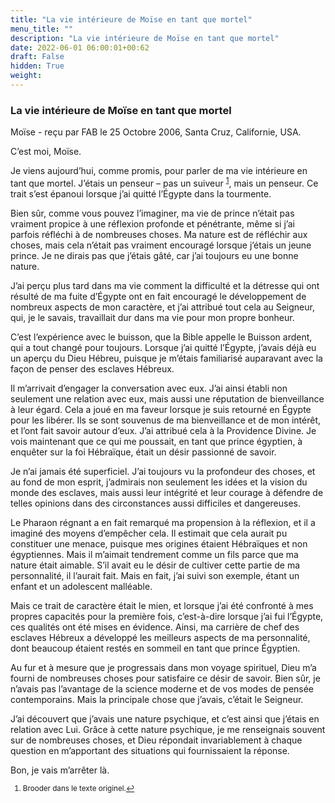 ```yaml
---
title: "La vie intérieure de Moïse en tant que mortel"
menu_title: ""
description: "La vie intérieure de Moïse en tant que mortel"
date: 2022-06-01 06:00:01+00:62
draft: False
hidden: True
weight:
---
```

### La vie intérieure de Moïse en tant que mortel

Moïse - reçu par FAB le 25 Octobre 2006, Santa Cruz, Californie, USA.

C’est moi, Moïse.

Je viens aujourd’hui, comme promis, pour parler de ma vie intérieure en tant que mortel. J’étais un penseur – pas un suiveur <sup id="a1">[1](#f1)</sup>, mais un penseur. Ce trait s’est épanoui lorsque j’ai quitté l’Égypte dans la tourmente.

Bien sûr, comme vous pouvez l’imaginer, ma vie de prince n’était pas vraiment propice à une réflexion profonde et pénétrante, même si j’ai parfois réfléchi à de nombreuses choses. Ma nature est de réfléchir aux choses, mais cela n’était pas vraiment encouragé lorsque j’étais un jeune prince. Je ne dirais pas que j’étais gâté, car j’ai toujours eu une bonne nature.

J’ai perçu plus tard dans ma vie comment la difficulté et la détresse qui ont résulté de ma fuite d’Égypte ont en fait encouragé le développement de nombreux aspects de mon caractère, et j’ai attribué tout cela au Seigneur, qui, je le savais, travaillait dur dans ma vie pour mon propre bonheur.

C’est l’expérience avec le buisson, que la Bible appelle le Buisson ardent, qui a tout changé pour toujours. Lorsque j’ai quitté l’Égypte, j’avais déjà eu un aperçu du Dieu Hébreu, puisque je m’étais familiarisé auparavant avec la façon de penser des esclaves Hébreux.

Il m’arrivait d’engager la conversation avec eux. J’ai ainsi établi non seulement une relation avec eux, mais aussi une réputation de bienveillance à leur égard. Cela a joué en ma faveur lorsque je suis retourné en Égypte pour les libérer. Ils se sont souvenus de ma bienveillance et de mon intérêt, et l’ont fait savoir autour d’eux. J’ai attribué cela à la Providence Divine. Je vois maintenant que ce qui me poussait, en tant que prince égyptien, à enquêter sur la foi Hébraïque, était un désir passionné de savoir.

Je n’ai jamais été superficiel. J’ai toujours vu la profondeur des choses, et au fond de mon esprit, j’admirais non seulement les idées et la vision du monde des esclaves, mais aussi leur intégrité et leur courage à défendre de telles opinions dans des circonstances aussi difficiles et dangereuses.

Le Pharaon régnant a en fait remarqué ma propension à la réflexion, et il a imaginé des moyens d’empêcher cela. Il estimait que cela aurait pu constituer une menace, puisque mes origines étaient Hébraïques et non égyptiennes. Mais il m’aimait tendrement comme un fils parce que ma nature était aimable. S’il avait eu le désir de cultiver cette partie de ma personnalité, il l’aurait fait. Mais en fait, j’ai suivi son exemple, étant un enfant et un adolescent malléable.

Mais ce trait de caractère était le mien, et lorsque j’ai été confronté à mes propres capacités pour la première fois, c’est-à-dire lorsque j’ai fui l’Égypte, ces qualités ont été mises en évidence. Ainsi, ma carrière de chef des esclaves Hébreux a développé les meilleurs aspects de ma personnalité, dont beaucoup étaient restés en sommeil en tant que prince Égyptien.

Au fur et à mesure que je progressais dans mon voyage spirituel, Dieu m’a fourni de nombreuses choses pour satisfaire ce désir de savoir. Bien sûr, je n’avais pas l’avantage de la science moderne et de vos modes de pensée contemporains. Mais la principale chose que j’avais, c’était le Seigneur.

J’ai découvert que j’avais une nature psychique, et c’est ainsi que j’étais en relation avec Lui. Grâce à cette nature psychique, je me renseignais souvent sur de nombreuses choses, et Dieu répondait invariablement à chaque question en m’apportant des situations qui fournissaient la réponse.

Bon, je vais m’arrêter là.
<small>

1. <large id="f1"> Brooder dans le texte originel.[↩](#a1)